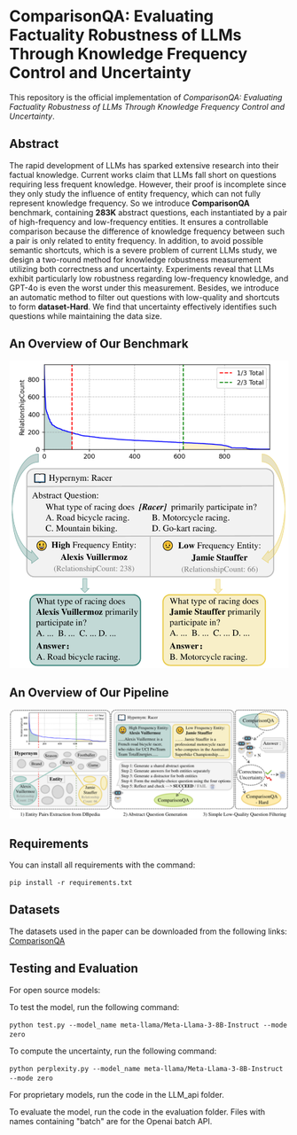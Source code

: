 # ComparisonQA: Evaluating Factuality Robustness of LLMs Through Knowledge Frequency Control and Uncertainty

This repository is the official implementation of *ComparisonQA: Evaluating Factuality Robustness of LLMs Through Knowledge Frequency Control and Uncertainty*.

## Abstract
The rapid development of LLMs has sparked extensive research into their factual knowledge. 
Current works claim that LLMs fall short on questions requiring less frequent knowledge. 
However, their proof is incomplete since they only study the influence of entity frequency, which can not fully represent knowledge frequency. 
So we introduce **ComparisonQA** benchmark, containing **283K** abstract questions, 
each instantiated by a pair of high-frequency and low-frequency entities. 
It ensures a controllable comparison because the difference of knowledge frequency between such a pair is only related to entity frequency. 
In addition, to avoid possible semantic shortcuts, which is a severe problem of current LLMs study, we design a two-round method for knowledge robustness measurement utilizing both correctness and uncertainty. 
Experiments reveal that LLMs exhibit particularly low robustness regarding low-frequency knowledge, and GPT-4o is even the worst under this measurement. 
Besides, we introduce an automatic method to filter out questions with low-quality and shortcuts to form **dataset-Hard**. 
We find that uncertainty effectively identifies such questions while maintaining the data size.

## An Overview of Our Benchmark

 ![](./figure/data_example.png)

## An Overview of Our Pipeline

 ![](./figure/pipeline.png)

## Requirements
You can install all requirements with the command:

```pip install -r requirements.txt```

## Datasets
The datasets used in the paper can be downloaded from the following links:
[ComparisonQA](https://1drv.ms/f/s!AtpcjEhwVs54kiGFT22K8li_yYu6?e=3O9kdC)

## Testing and Evaluation
For open source models:

To test the model, run the following command:

```python test.py --model_name meta-llama/Meta-Llama-3-8B-Instruct --mode zero ```

To compute the uncertainty, run the following command:

```python perplexity.py --model_name meta-llama/Meta-Llama-3-8B-Instruct --mode zero ```

For proprietary models, run the code in the LLM_api folder.

To evaluate the model, run the code in the evaluation folder. Files with names containing "batch" are for the Openai batch API.



